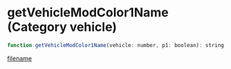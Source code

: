 # getVehicleModColor1Name (Category vehicle)

```js
function getVehicleModColor1Name(vehicle: number, p1: boolean): string
```

[filename](getVehicleModColor1Name_m.md ':include')